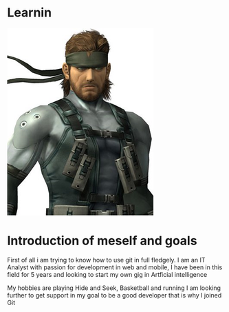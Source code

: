 # Learnin
![headshot](Solid_2_295.jpg)

# Introduction of meself and goals
First of all i am trying to know how to use git in full fledgely.
I am an IT Analyst with passion for development in web and mobile,
I have been in this field for 5 years and looking to start my own gig in Artficial intelligence

My hobbies are playing Hide and Seek, Basketball and running 
I am looking further to get support in my goal to be a good developer that is why I joined Git
